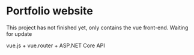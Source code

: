 # Portfolio website

This project has not finished yet, only contains the vue front-end.
Waiting for update

vue.js + vue.router + ASP.NET Core API
